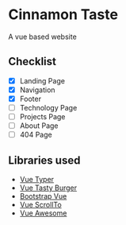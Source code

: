 # Cinnamon Taste

A vue based website

## Checklist

- [x] Landing Page
- [x] Navigation
- [x] Footer
- [ ] Technology Page
- [ ] Projects Page
- [ ] About Page
- [ ] 404 Page

## Libraries used

- [Vue Typer](https://github.com/cngu/vue-type)
- [Vue Tasty Burger](https://github.com/imfaber/vue-tasty-burgers)
- [Bootstrap Vue](https://bootstrap-vue.js.org)
- [Vue ScrollTo](https://github.com/rigor789/vue-scrollto)
- [Vue Awesome](https://github.com/Justineo/vue-awesome)